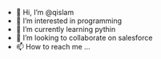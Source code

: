 - 👋 Hi, I’m @qislam
- 👀 I’m interested in programming
- 🌱 I’m currently learning pythin
- 💞️ I’m looking to collaborate on salesforce
- 📫 How to reach me ...

<!---
qislam/qislam is a ✨ special ✨ repository because its `README.md` (this file) appears on your GitHub profile.
You can click the Preview link to take a look at your changes.
--->
